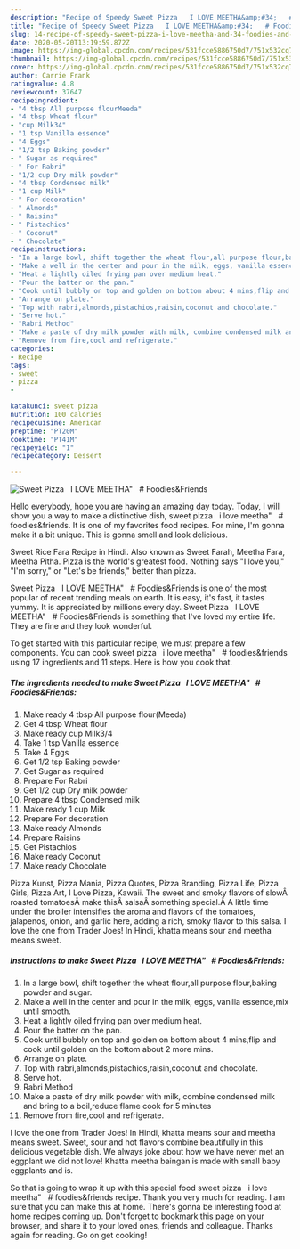 ```yaml
---
description: "Recipe of Speedy Sweet Pizza   I LOVE MEETHA&amp;#34;   # Foodies&amp;amp;Friends"
title: "Recipe of Speedy Sweet Pizza   I LOVE MEETHA&amp;#34;   # Foodies&amp;amp;Friends"
slug: 14-recipe-of-speedy-sweet-pizza-i-love-meetha-and-34-foodies-and-amp-friends
date: 2020-05-20T13:19:59.872Z
image: https://img-global.cpcdn.com/recipes/531fcce5886750d7/751x532cq70/sweet-pizza-i-love-meetha-foodiesfriends-recipe-main-photo.jpg
thumbnail: https://img-global.cpcdn.com/recipes/531fcce5886750d7/751x532cq70/sweet-pizza-i-love-meetha-foodiesfriends-recipe-main-photo.jpg
cover: https://img-global.cpcdn.com/recipes/531fcce5886750d7/751x532cq70/sweet-pizza-i-love-meetha-foodiesfriends-recipe-main-photo.jpg
author: Carrie Frank
ratingvalue: 4.8
reviewcount: 37647
recipeingredient:
- "4 tbsp All purpose flourMeeda"
- "4 tbsp Wheat flour"
- "cup Milk34"
- "1 tsp Vanilla essence"
- "4 Eggs"
- "1/2 tsp Baking powder"
- " Sugar as required"
- " For Rabri"
- "1/2 cup Dry milk powder"
- "4 tbsp Condensed milk"
- "1 cup Milk"
- " For decoration"
- " Almonds"
- " Raisins"
- " Pistachios"
- " Coconut"
- " Chocolate"
recipeinstructions:
- "In a large bowl, shift together the wheat flour,all purpose flour,baking powder and sugar."
- "Make a well in the center and pour in the milk, eggs, vanilla essence,mix until smooth."
- "Heat a lightly oiled frying pan over medium heat."
- "Pour the batter on the pan."
- "Cook until bubbly on top and golden on bottom about 4 mins,flip and cook until golden on the bottom about 2 more mins."
- "Arrange on plate."
- "Top with rabri,almonds,pistachios,raisin,coconut and chocolate."
- "Serve hot."
- "Rabri Method"
- "Make a paste of dry milk powder with milk, combine condensed milk and bring to a boil,reduce flame cook for 5 minutes"
- "Remove from fire,cool and refrigerate."
categories:
- Recipe
tags:
- sweet
- pizza
- 

katakunci: sweet pizza  
nutrition: 100 calories
recipecuisine: American
preptime: "PT20M"
cooktime: "PT41M"
recipeyield: "1"
recipecategory: Dessert

---
```



![Sweet Pizza   I LOVE MEETHA&#34;   # Foodies&amp;Friends](https://img-global.cpcdn.com/recipes/531fcce5886750d7/751x532cq70/sweet-pizza-i-love-meetha-foodiesfriends-recipe-main-photo.jpg)

Hello everybody, hope you are having an amazing day today. Today, I will show you a way to make a distinctive dish, sweet pizza   i love meetha&#34;   # foodies&amp;friends. It is one of my favorites food recipes. For mine, I'm gonna make it a bit unique. This is gonna smell and look delicious.

Sweet Rice Fara Recipe in Hindi. Also known as Sweet Farah, Meetha Fara, Meetha Pitha. Pizza is the world&#39;s greatest food. Nothing says &#34;I love you,&#34; &#34;I&#39;m sorry,&#34; or &#34;Let&#39;s be friends,&#34; better than pizza.

Sweet Pizza   I LOVE MEETHA&#34;   # Foodies&amp;Friends is one of the most popular of recent trending meals on earth. It is easy, it's fast, it tastes yummy. It is appreciated by millions every day. Sweet Pizza   I LOVE MEETHA&#34;   # Foodies&amp;Friends is something that I've loved my entire life. They are fine and they look wonderful.


To get started with this particular recipe, we must prepare a few components. You can cook sweet pizza   i love meetha&#34;   # foodies&amp;friends using 17 ingredients and 11 steps. Here is how you cook that.

<!--inarticleads1-->

##### The ingredients needed to make Sweet Pizza   I LOVE MEETHA&#34;   # Foodies&amp;Friends:

1. Make ready 4 tbsp All purpose flour(Meeda)
1. Get 4 tbsp Wheat flour
1. Make ready cup Milk3/4
1. Take 1 tsp Vanilla essence
1. Take 4 Eggs
1. Get 1/2 tsp Baking powder
1. Get  Sugar as required
1. Prepare  For Rabri
1. Get 1/2 cup Dry milk powder
1. Prepare 4 tbsp Condensed milk
1. Make ready 1 cup Milk
1. Prepare  For decoration
1. Make ready  Almonds
1. Prepare  Raisins
1. Get  Pistachios
1. Make ready  Coconut
1. Make ready  Chocolate


Pizza Kunst, Pizza Mania, Pizza Quotes, Pizza Branding, Pizza Life, Pizza Girls, Pizza Art, I Love Pizza, Kawaii. The sweet and smoky flavors of slowÂ roasted tomatoesÂ make thisÂ salsaÂ something special.Â A little time under the broiler intensifies the aroma and flavors of the tomatoes, jalapenos, onion, and garlic here, adding a rich, smoky flavor to this salsa. I love the one from Trader Joes! In Hindi, khatta means sour and meetha means sweet. 

<!--inarticleads2-->

##### Instructions to make Sweet Pizza   I LOVE MEETHA&#34;   # Foodies&amp;Friends:

1. In a large bowl, shift together the wheat flour,all purpose flour,baking powder and sugar.
1. Make a well in the center and pour in the milk, eggs, vanilla essence,mix until smooth.
1. Heat a lightly oiled frying pan over medium heat.
1. Pour the batter on the pan.
1. Cook until bubbly on top and golden on bottom about 4 mins,flip and cook until golden on the bottom about 2 more mins.
1. Arrange on plate.
1. Top with rabri,almonds,pistachios,raisin,coconut and chocolate.
1. Serve hot.
1. Rabri Method
1. Make a paste of dry milk powder with milk, combine condensed milk and bring to a boil,reduce flame cook for 5 minutes
1. Remove from fire,cool and refrigerate.


I love the one from Trader Joes! In Hindi, khatta means sour and meetha means sweet. Sweet, sour and hot flavors combine beautifully in this delicious vegetable dish. We always joke about how we have never met an eggplant we did not love! Khatta meetha baingan is made with small baby eggplants and is. 

So that is going to wrap it up with this special food sweet pizza   i love meetha&#34;   # foodies&amp;friends recipe. Thank you very much for reading. I am sure that you can make this at home. There's gonna be interesting food at home recipes coming up. Don't forget to bookmark this page on your browser, and share it to your loved ones, friends and colleague. Thanks again for reading. Go on get cooking!
